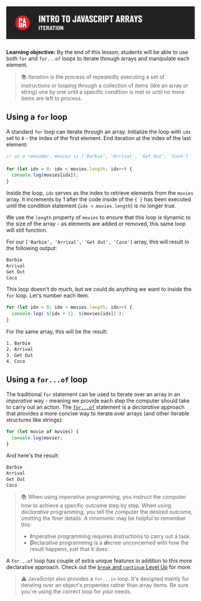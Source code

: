 # ![Intro to JavaScript Arrays - Iteration](./assets/hero.png)

**Learning objective:** By the end of this lesson, students will be able to use both `for` and `for...of` loops to iterate through arrays and manipulate each element.

> 📚 *Iteration* is the process of repeatedly executing a set of instructions or looping through a collection of items (like an array or string) one by one until a specific condition is met or until no more items are left to process.

## Using a `for` loop

A standard `for` loop can iterate through an array. Initialize the loop with `idx` set to `0` - the index of the first element. End iteration at the index of the last element:

```js
// as a reminder, movies is ['Barbie', 'Arrival', 'Get Out', 'Coco']

for (let idx = 0; idx < movies.length; idx++) {
  console.log(movies[idx]);
}
```

Inside the loop, `idx` serves as the index to retrieve elements from the `movies` array. It increments by 1 after the code inside of the `{ }` has been executed until the condition statement (`idx < movies.length`) is no longer true.

We use the `length` property of `movies` to ensure that this loop is dynamic to the size of the array - as elements are added or removed, this same loop will still function.

For our `['Barbie', 'Arrival', 'Get Out', 'Coco']` array, this will result in the following output:

```text
Barbie
Arrival
Get Out
Coco
```

This loop doesn't do much, but we could do anything we want to inside the `for` loop. Let's number each item.

```js
for (let idx = 0; idx < movies.length; idx++) {
  console.log(`${idx + 1}. ${movies[idx]}`);
}
```

For the same array, this will be the result:

```text
1. Barbie
2. Arrival
3. Get Out
4. Coco
```

## Using a `for...of` loop

The traditional `for` statement can be used to iterate over an array in an *imperative* way - meaning we provide each step the computer should take to carry out an action. The [`for...of`](https://developer.mozilla.org/en-US/docs/Web/JavaScript/Reference/Statements/for...of) statement is a *declarative* approach that provides a more concise way to iterate over arrays (and other iterable structures like strings):

```js
for (let movie of movies) {
  console.log(movie);
}
```

And here's the result:

```text
Barbie
Arrival
Get Out
Coco
```

> 📚 When using *imperative* programming, you instruct the computer how to achieve a specific outcome step by step. When using *declarative* programming, you tell the computer the desired outcome, omitting the finer details. A mnemonic may be helpful to remember this:
> - ***I***mperative programming requires ***i***nstructions to carry out a task.
> - ***D***eclarative programming is a ***d***ecree unconcerned with how the result happens, just that it does.

A `for...of` loop has couple of extra unique features in addition to this more declarative approach. Check out the [`break` and `continue` Level Up](../level-up/break.md) for more.

> ⚠️ JavaScript also provides a `for...in` loop. It's designed mainly for iterating over an object's properties rather than array items. Be sure you're using the correct loop for your needs.

